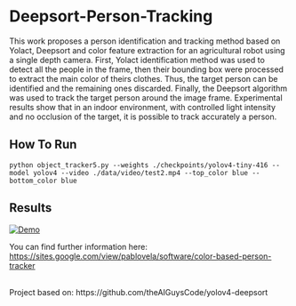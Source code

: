 # Deepsort-Person-Tracking

This work proposes a person identification and tracking method based on Yolact, Deepsort and color feature extraction for an agricultural robot using a single depth camera. First, Yolact identification method was used to detect all the people in the frame, then their bounding box were processed to extract the main color of theirs clothes. Thus, the target person can be identified and the remaining ones discarded. Finally, the Deepsort algorithm was used to track the target person around the image frame. Experimental results show that in an indoor environment, with controlled light intensity and no occlusion of the target, it is possible to track accurately a person.

## How To Run
```
python object_tracker5.py --weights ./checkpoints/yolov4-tiny-416 --model yolov4 --video ./data/video/test2.mp4 --top_color blue --bottom_color blue
```
## Results
[![Demo](https://img.youtube.com/vi/N2NRBbaBJrM/0.jpg)](https://www.youtube.com/watch?v=N2NRBbaBJrM)

You can find further information here: https://sites.google.com/view/pablovela/software/color-based-person-tracker

<br />
Project based on:
https://github.com/theAIGuysCode/yolov4-deepsort
